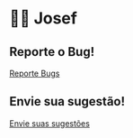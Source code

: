 # 🧙‍♂️ Josef

## Reporte o Bug!

[Reporte Bugs](https://github.com/d/d/issues/new/choose)

## Envie  sua sugestão!

[Envie suas sugestões](https://github.com/d/d/issues/new/choose)
